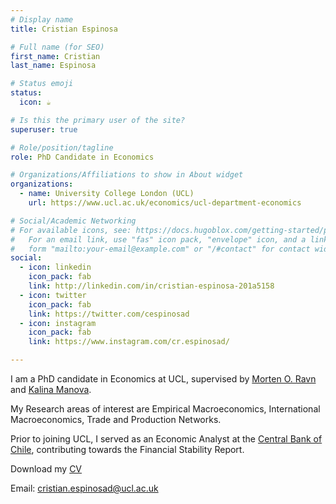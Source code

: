 ```yaml
---
# Display name
title: Cristian Espinosa

# Full name (for SEO)
first_name: Cristian
last_name: Espinosa

# Status emoji
status:
  icon: ☕️

# Is this the primary user of the site?
superuser: true

# Role/position/tagline
role: PhD Candidate in Economics

# Organizations/Affiliations to show in About widget
organizations:
  - name: University College London (UCL)
    url: https://www.ucl.ac.uk/economics/ucl-department-economics

# Social/Academic Networking
# For available icons, see: https://docs.hugoblox.com/getting-started/page-builder/#icons
#   For an email link, use "fas" icon pack, "envelope" icon, and a link in the
#   form "mailto:your-email@example.com" or "/#contact" for contact widget.
social:
  - icon: linkedin
    icon_pack: fab
    link: http://linkedin.com/in/cristian-espinosa-201a5158
  - icon: twitter
    icon_pack: fab
    link: https://twitter.com/cespinosad
  - icon: instagram
    icon_pack: fab
    link: https://www.instagram.com/cr.espinosad/

---
```

I am a PhD candidate in Economics at UCL, supervised by [Morten O. Ravn](https://sites.google.com/view/mortenoravn/home) and [Kalina Manova](https://www.kalinamanova.com).

My Research areas of interest are Empirical Macroeconomics, International Macroeconomics, Trade and Production Networks.

Prior to joining UCL, I served as an Economic Analyst at the [Central Bank of Chile](https://www.bcentral.cl/en/home), contributing towards the Financial Stability Report.

Download my [CV](uploads/resume.pdf)

Email: [cristian.espinosad@ucl.ac.uk](mailto:cristian.espinosa@ucl.ac.uk)
